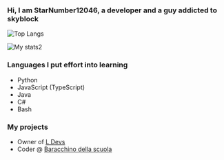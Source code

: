 ### Hi, I am StarNumber12046, a developer and a guy addicted to skyblock

![Top Langs](https://github-readme-stats.vercel.app/api/top-langs/?username=starnumber12046&theme=tokyonight)


![My stats2](https://github-readme-stats.vercel.app/api?username=starnumber12046&theme=tokyonight)

### Languages I put effort into learning
- Python
- JavaScript (TypeScript)
- Java 
- C#
- Bash

### My projects
- Owner of [L Devs](https://github.com/LDevs-Team)
- Coder @ [Baracchino della scuola](https://github.com/Baracchino-della-scuola)

